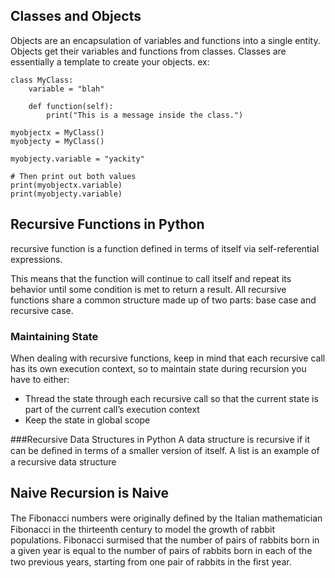 ## Classes and Objects

Objects are an encapsulation of variables and functions into a single entity.
Objects get their variables and functions from classes. Classes are essentially a template to create your objects.
ex:
```
class MyClass:
    variable = "blah"

    def function(self):
        print("This is a message inside the class.")

myobjectx = MyClass()
myobjecty = MyClass()

myobjecty.variable = "yackity"

# Then print out both values
print(myobjectx.variable)
print(myobjecty.variable)
```

## Recursive Functions in Python
 recursive function is a function defined in terms of itself via self-referential expressions.

This means that the function will continue to call itself and repeat its behavior until some condition is met to return a result.
All recursive functions share a common structure made up of two parts: base case and recursive case.
### Maintaining State

When dealing with recursive functions, keep in mind that each recursive call has its own execution context, so to maintain state during recursion you have to either:

- Thread the state through each recursive call so that the current state is part of the current call’s execution context
- Keep the state in global scope

###Recursive Data Structures in Python
A data structure is recursive if it can be deﬁned in terms of a smaller version of itself. A list is an example of a recursive data structure

## Naive Recursion is Naive
The Fibonacci numbers were originally deﬁned by the Italian mathematician Fibonacci in the thirteenth century to model the growth of rabbit populations. Fibonacci surmised that the number of pairs of rabbits born in a given year is equal to the number of pairs of rabbits born in each of the two previous years,
starting from one pair of rabbits in the ﬁrst year.
